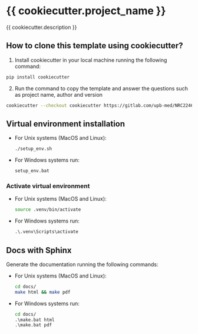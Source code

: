 # {{ cookiecutter.project_name }}

{{ cookiecutter.description }}

## How to clone this template using cookiecutter?

1. Install cookiecutter in your local machine running the following command:
  ```bash
  pip install cookiecutter
  ```

2. Run the command to copy the template and answer the questions such as project name, author and version
  ```bash
  cookiecutter --checkout cookiecutter https://gitlab.com/upb-med/NRC22462/e1-g4.git
  ```

## Virtual environment installation

- For Unix systems (MacOS and Linux):
  ```bash
  ./setup_env.sh
  ```
- For Windows systems run:
  ```cmd
  setup_env.bat
  ```

### Activate virtual environment

- For Unix systems (MacOS and Linux):
  ```bash
  source .venv/bin/activate
  ```
- For Windows systems run:
  ```cmd
  .\.venv\Scripts\activate
  ```

## Docs with Sphinx

Generate the documentation running the following commands:

- For Unix systems (MacOS and Linux):
  ```bash
  cd docs/
  make html && make pdf
  ```
- For Windows systems run:
  ```cmd
  cd docs/
  .\make.bat html
  .\make.bat pdf
  ```

